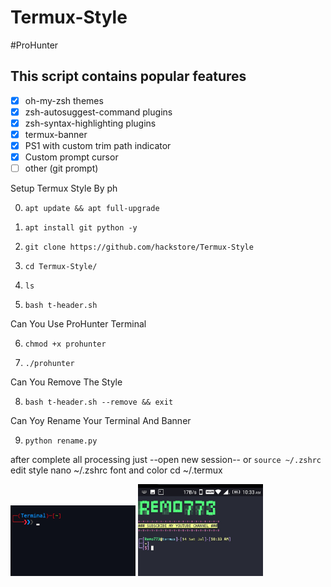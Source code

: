 # Termux-Style
#ProHunter

## This script contains popular features

- [x] oh-my-zsh themes
- [x] zsh-autosuggest-command plugins
- [x] zsh-syntax-highlighting plugins
- [x] termux-banner
- [x] PS1 with custom trim path indicator
- [x] Custom prompt cursor
- [ ] other (git prompt)

Setup Termux Style By ph

0. `apt update && apt full-upgrade`

1. `apt install git python -y`

2. `git clone https://github.com/hackstore/Termux-Style`

3. `cd Termux-Style/`

4. `ls`

5. `bash t-header.sh`

Can You Use ProHunter Terminal

6. `chmod +x prohunter`

7. `./prohunter`

Can You Remove The Style

8. `bash t-header.sh --remove && exit`

Can Yoy Rename Your Terminal And Banner

9. `python rename.py`


after complete all processing just --open new session-- or `source ~/.zshrc`
edit style nano ~/.zshrc 
font and color cd ~/.termux

<img src="lock.png" width="200" hight="220">

<img src="lock.jpeg" width="200" hight="220">



